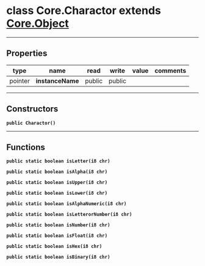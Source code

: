 class Core.Charactor extends [Core.Object](Core.Object.md)
===

---
Properties
---
|type|name|read|write|value|comments|
|--- |--- |--- |--- |--- |--- |
|pointer|__instanceName__|public|public|||

---
Constructors
---

__`public Charactor()`__
<div style="margin:1em">

</div>


---
Functions
---

__`public static boolean isLetter(i8 chr)`__
<div style="margin:1em">

</div>


__`public static boolean isAlpha(i8 chr)`__
<div style="margin:1em">

</div>


__`public static boolean isUpper(i8 chr)`__
<div style="margin:1em">

</div>


__`public static boolean isLower(i8 chr)`__
<div style="margin:1em">

</div>


__`public static boolean isAlphaNumeric(i8 chr)`__
<div style="margin:1em">

</div>


__`public static boolean isLetterorNumber(i8 chr)`__
<div style="margin:1em">

</div>


__`public static boolean isNumber(i8 chr)`__
<div style="margin:1em">

</div>


__`public static boolean isFloat(i8 chr)`__
<div style="margin:1em">

</div>


__`public static boolean isHex(i8 chr)`__
<div style="margin:1em">

</div>


__`public static boolean isBinary(i8 chr)`__
<div style="margin:1em">

</div>

